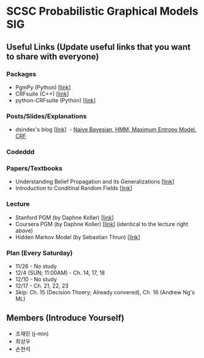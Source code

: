 # SCSC Probabilistic Graphical Models SIG

## Useful Links (Update useful links that you want to share with everyone)

### Packages
- PgmPy (Python) [[link](http://pgmpy.org/)]
- CRFsuite (C++) [[link](http://www.chokkan.org/software/crfsuite/)]
- python-CRFsuite (Python) [[link](https://python-crfsuite.readthedocs.io/en/latest)]

### Posts/Slides/Explanations
- dsindex's blog [[link](http://dsindex.github.io/)]
  - [Naive Bayesian, HMM, Maximum Entropy Model, CRF](https://github.com/dsindex/blog/wiki/%5Bstatistics%5D-Naive-Bayesian,-HMM,-Maximum-Entropy-Model,-CRF)

### Codeddd
### Papers/Textbooks
- Understanding Belief Propagation and its Generalizations [[link](http://www.merl.com/publications/docs/TR2001-22.pdf)]
- Introduction to Conditinal Random Fields [[link](http://homepages.inf.ed.ac.uk/csutton/publications/crftut-fnt.pdf)]


### Lecture
- Stanford PGM (by Daphne Koller) [[link](https://www.youtube.com/playlist?list=PL50E6E80E8525B59C)]
- Coursera PGM (by Daphne Koller) [[link](https://www.coursera.org/learn/probabilistic-graphical-models/)\] (identical to the lecture right above)
- Hidden Markov Model (by Sebastian Thrun) [[link](https://www.youtube.com/playlist?list=PLKG3ExuC02lsnZUJDdOlYJd5CRe3otzq1)]

### Plan (Every Saturday)
- 11/26 - No study
- 12/4 (SUN; 11:00AM) - Ch. 14, 17, 18
- 12/10 - No study
- 12/17 - Ch. 21, 22, 23
- Skip: Ch. 15 (Decision Thoery; Already convered),  Ch. 16 (Andrew Ng's ML)

## Members (Introduce Yourself)
- 조재민 (j-min)
- 최상우
- 손현석
